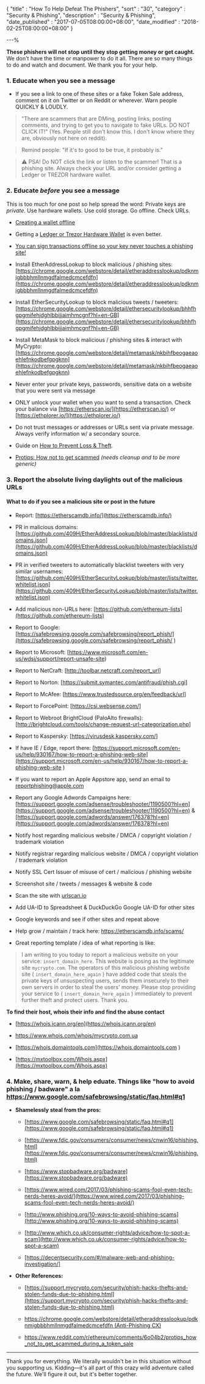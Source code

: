 {
"title"       : "How To Help Defeat The Phishers",
"sort"        : "30",
"category"    : "Security & Phishing",
"description" : "Security & Phishing",
"date_published" : "2017-07-05T08:00:00+08:00",
"date_modified"  : "2018-02-25T08:00:00+08:00"
}

---%



**These phishers will not stop until they stop getting money or get caught.** We don't have the time or manpower to do it all. There are so many things to do and watch and document. We thank you for your help.

### 1. Educate when you see a message

- If you see a link to one of these sites or a fake Token Sale address, comment on it on Twitter or on Reddit or wherever. Warn people QUICKLY & LOUDLY.

> "There are scammers that are DMing, posting links, posting comments, and trying to get you to navigate to fake URLs. DO NOT CLICK IT!" (Yes. People still don't know this. I don't know where they are, obviously not here on reddit).

> Remind people: "If it's to good to be true, it probably is."

> ⚠ PSA! Do NOT click the link or listen to the scammer! That is a phishing site. Always check your URL and/or consider getting a Ledger or TREZOR hardware wallet.

### 2. Educate *before* you see a message

This is too much for one post so help spread the word: Private keys are *private*. Use hardware wallets. Use cold storage. Go offline. Check URLs.

*   [Creating a wallet offline](https://support.mycrypto.com/offline/running-mycrypto-locally.html)

*   Getting a [Ledger or Trezor Hardware Wallet](https://support.mycrypto.com/hardware-wallets/hardware-wallet-recommendations.html) is even better.

*   [You can sign transactions offline so your key never touches a phishing site!](https://support.mycrypto.com/offline/making-offline-transaction-on-mycrypto.html)

- Install EtherAddressLookup to block malicious / phishing sites: [https://chrome.google.com/webstore/detail/etheraddresslookup/pdknmigbbbhmllnmgdfalmedcmcefdfn](https://chrome.google.com/webstore/detail/etheraddresslookup/pdknmigbbbhmllnmgdfalmedcmcefdfn)

- Install EtherSecurityLookup to block malicious tweets / tweeters: [https://chrome.google.com/webstore/detail/ethersecuritylookup/bhhfhgpgmifehjdghlbbijjaimhmcgnf?hl=en-GB](https://chrome.google.com/webstore/detail/ethersecuritylookup/bhhfhgpgmifehjdghlbbijjaimhmcgnf?hl=en-GB)

- Install MetaMask to block malicious / phishing sites & interact with MyCrypto: [https://chrome.google.com/webstore/detail/metamask/nkbihfbeogaeaoehlefnkodbefgpgknn](https://chrome.google.com/webstore/detail/metamask/nkbihfbeogaeaoehlefnkodbefgpgknn)

*   Never enter your private keys, passwords, sensitive data on a website that you were sent via message

*   ONLY unlock your wallet when you want to send a transaction. Check your balance via [https://etherscan.io/](https://etherscan.io/) or [https://ethplorer.io/](https://ethplorer.io/)

*   Do not trust messages or addresses or URLs sent via private message. Always verify information w/ a secondary source.

*   Guide on [How to Prevent Loss & Theft](https://support.mycrypto.com/getting-started/protecting-yourself-and-your-funds.html).

*   [Protips: How not to get scammed](https://support.mycrypto.com/security/mycrypto-protips-how-not-to-get-scammed-during-ico.html) *(needs cleanup and to be more generic)*


### 3. Report the absolute living daylights out of the malicious URLs


#### What to do if you see a malicious site or post in the future

- Report: [https://etherscamdb.info/](https://etherscamdb.info/)

- PR in malicious domains: [https://github.com/409H/EtherAddressLookup/blob/master/blacklists/domains.json](https://github.com/409H/EtherAddressLookup/blob/master/blacklists/domains.json)

- PR in verified tweeters to automatically blacklist tweeters with very similar usernames: [https://github.com/409H/EtherSecurityLookup/blob/master/lists/twitter.whitelist.json](https://github.com/409H/EtherSecurityLookup/blob/master/lists/twitter.whitelist.json)

- Add malicious non-URLs here: [https://github.com/ethereum-lists](https://github.com/ethereum-lists)

- Report to Google: [https://safebrowsing.google.com/safebrowsing/report_phish/](https://safebrowsing.google.com/safebrowsing/report_phish/ )

- Report to Microsoft: [https://www.microsoft.com/en-us/wdsi/support/report-unsafe-site)

- Report to NetCraft: [http://toolbar.netcraft.com/report_url]

- Report to Norton: [https://submit.symantec.com/antifraud/phish.cgi]

- Report to McAfee: [https://www.trustedsource.org/en/feedback/url]

- Report to ForcePoint: [https://csi.websense.com/]

- Report to Webroot BrightCloud (PaloAlto firewalls): [http://brightcloud.com/tools/change-request-url-categorization.php]

- Report to Kaspersky: [https://virusdesk.kaspersky.com/]

- If have IE / Edge, report there: [https://support.microsoft.com/en-us/help/930167/how-to-report-a-phishing-web-site](https://support.microsoft.com/en-us/help/930167/how-to-report-a-phishing-web-site )

- If you want to report an Apple Appstore app, send an email to reportphishing@apple.com

- Report any Google Adwords Campaigns here: [https://support.google.com/adsense/troubleshooter/1190500?hl=en](https://support.google.com/adsense/troubleshooter/1190500?hl=en) & [https://support.google.com/adwords/answer/176378?hl=en](https://support.google.com/adwords/answer/176378?hl=en)

- Notify host regarding malicious website / DMCA / copyright violation / trademark violation

- Notify registrar regarding malicious website / DMCA / copyright violation / trademark violation

- Notify SSL Cert Issuer of misuse of cert / malicious / phishing website

- Screenshot site / tweets / messages & website & code

- Scan the site with [urlscan.io](https://urlscan.io/)



- Add UA-ID to Spreadsheet & DuckDuckGo Google UA-ID for other sites

- Google keywords and see if other sites and repeat above

- Help grow / maintain / track here: https://etherscamdb.info/scams/

- Great reporting template / idea of what reporting is like:

> I am writing to you today to report a malicious website on your service: `insert_domain_here`. This website is posing as the legitimate site `mycrypto.com`. The operators of this malicious phishing website site ( `insert_domain_here_again` ) have added code that steals the private keys of unsuspecting users, sends them insecurely to their own servers in order to steal the users' money. Please stop providing your service to ( `insert_domain_here_again` ) immediately to prevent further theft and protect users. Thank you.

**To find their host, whois their info and find the abuse contact**

*  [https://whois.icann.org/en](https://whois.icann.org/en)

*  [https://www.whois.com/whois/mycrypto.com.ua ](https://www.whois.com/whois/mycrypto.com.ua)

*  [https://whois.domaintools.com](https://whois.domaintools.com )

*  [https://mxtoolbox.com/Whois.aspx](https://mxtoolbox.com/Whois.aspx)


### 4. Make, share, warn, & help eduate. Things like "how to avoid phishing / badware" a la https://www.google.com/safebrowsing/static/faq.html#q1

- **Shamelessly steal from the pros:**

    - [https://www.google.com/safebrowsing/static/faq.html#q1](https://www.google.com/safebrowsing/static/faq.html#q1)

    - [https://www.fdic.gov/consumers/consumer/news/cnwin16/phishing.html](https://www.fdic.gov/consumers/consumer/news/cnwin16/phishing.html)

    - [https://www.stopbadware.org/badware](https://www.stopbadware.org/badware)

    -  [https://www.wired.com/2017/03/phishing-scams-fool-even-tech-nerds-heres-avoid/](https://www.wired.com/2017/03/phishing-scams-fool-even-tech-nerds-heres-avoid/)

    -  [http://www.phishing.org/10-ways-to-avoid-phishing-scams](http://www.phishing.org/10-ways-to-avoid-phishing-scams)

    - [http://www.which.co.uk/consumer-rights/advice/how-to-spot-a-scam](http://www.which.co.uk/consumer-rights/advice/how-to-spot-a-scam)
	
	- [https://decentsecurity.com/#/malware-web-and-phishing-investigation/]

- **Other References:**

    - [https://support.mycrypto.com/security/phish-hacks-thefts-and-stolen-funds-due-to-phishing.html](https://support.mycrypto.com/security/phish-hacks-thefts-and-stolen-funds-due-to-phishing.html)

    - [https://chrome.google.com/webstore/detail/etheraddresslookup/pdknmigbbbhmllnmgdfalmedcmcefdfn (Anti-Phishing CX)](https://chrome.google.com/webstore/detail/etheraddresslookup/pdknmigbbbhmllnmgdfalmedcmcefdfn (Anti-Phishing CX))

    - [https://www.reddit.com/r/ethereum/comments/6o04b2/protips_how_not_to_get_scammed_during_a_token_sale ](https://www.reddit.com/r/ethereum/comments/6o04b2/protips_how_not_to_get_scammed_during_a_token_sale )

---

Thank you for everything. We literally wouldn't be in this situation without you supporting us. Kidding—it's all part of this crazy wild adventure called the future. We'll figure it out, but it's better together.
